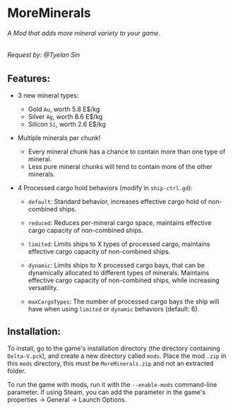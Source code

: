 # MoreMinerals

###### A Mod that adds more mineral variety to your game.

###### Request by: @Tyelan Sin

## Features:

- 3 new mineral types:
  
  - Gold `Au`, worth 5.8 E$/kg
  - Silver `Ag`, worth 8.6 E$/kg
  - Silicon `Si`, worth 2.6 E$/kg

- Multiple minerals per chunk!
  
  - Every mineral chunk has a chance to contain more than one type of mineral.
  - Less pure mineral chunks will tend to contain more of the other minerals.

- 4 Processed cargo hold behaviors (modify in `ship-ctrl.gd`):
  
  - `default`: Standard behavior, increases effective cargo hold of non-combined ships.
  
  - `reduced`: Reduces per-mineral cargo space, maintains effective cargo capacity of non-combined ships.
  
  - `limited`: Limits ships to X types of processed cargo, maintains effective cargo capacity of non-combined ships.
  
  - `dynamic`: Limits ships to X processed cargo bays, that can be dynamically allocated to different types of minerals. Maintains effective cargo capacity of non-combined ships, while increasing versatility.
  
  - `maxCargoTypes`: The number of processed cargo bays the ship will have when using `limited` or `dynamic` behaviors (default: 6).

## Installation:

To install, go to the game's installation directory (the directory containing `Delta-V.pck`), and create a new directory called `mods`. Place the mod `.zip` in this `mods` directory, this must be `MoreMinerals.zip` and not an extracted folder.

To run the game with mods, run it with the `--enable-mods` command-line parameter. If using Steam, you can add the parameter in the game's properties → General → Launch Options.
